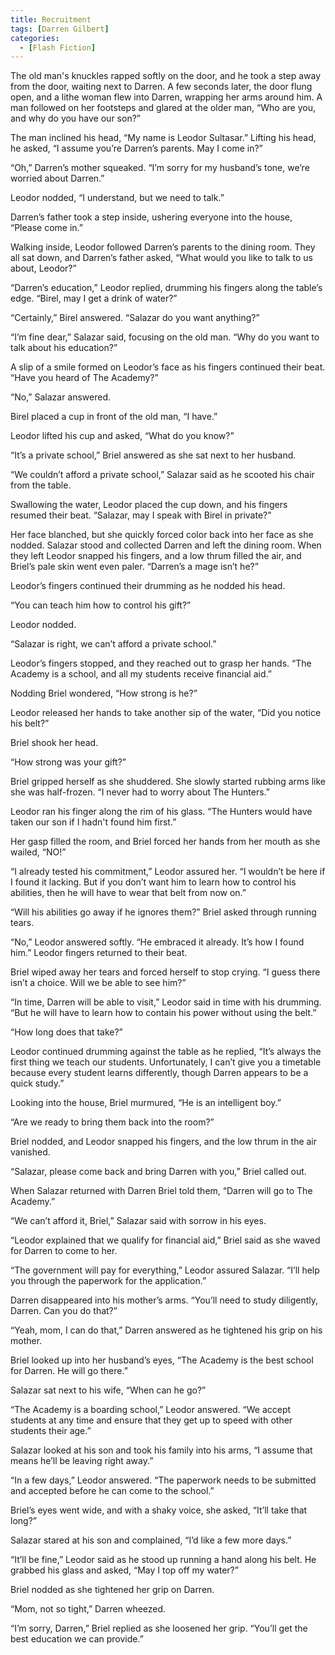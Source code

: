 ```yaml
---
title: Recruitment
tags: [Darren Gilbert]
categories:
  - [Flash Fiction]
---
```

The old man's knuckles rapped softly on the door, and he took a step away from the door, waiting next to Darren. A few seconds later, the door flung open, and a lithe woman flew into Darren, wrapping her arms around him. A man followed on her footsteps and glared at the older man, “Who are you, and why do you have our son?”

The man inclined his head, “My name is Leodor Sultasar.” Lifting his head, he asked, “I assume you’re Darren’s parents. May I come in?”

“Oh,” Darren’s mother squeaked. “I’m sorry for my husband’s tone, we’re worried about Darren.”

Leodor nodded, “I understand, but we need to talk.<!-- more -->”

Darren’s father took a step inside, ushering everyone into the house, “Please come in.”

Walking inside, Leodor followed Darren’s parents to the dining room. They all sat down, and Darren’s father asked, “What would you like to talk to us about, Leodor?”

“Darren’s education,” Leodor replied, drumming his fingers along the table’s edge. “Birel, may I get a drink of water?”

“Certainly,” Birel answered. “Salazar do you want anything?”

“I’m fine dear,” Salazar said, focusing on the old man. “Why do you want to talk about his education?”

A slip of a smile formed on Leodor’s face as his fingers continued their beat. “Have you heard of The Academy?”

“No,” Salazar answered.

Birel placed a cup in front of the old man, “I have.”

Leodor lifted his cup and asked, “What do you know?”

“It’s a private school,” Briel answered as she sat next to her husband.

“We couldn’t afford a private school,” Salazar said as he scooted his chair from the table.

Swallowing the water, Leodor placed the cup down, and his fingers resumed their beat. “Salazar, may I speak with Birel in private?”

Her face blanched, but she quickly forced color back into her face as she nodded. Salazar stood and collected Darren and left the dining room. When they left Leodor snapped his fingers, and a low thrum filled the air, and Briel’s pale skin went even paler. “Darren’s a mage isn’t he?”

Leodor’s fingers continued their drumming as he nodded his head.

“You can teach him how to control his gift?”

Leodor nodded.

“Salazar is right, we can’t afford a private school.”

Leodor’s fingers stopped, and they reached out to grasp her hands. “The Academy is a school, and all my students receive financial aid.”

Nodding Briel wondered, “How strong is he?”

Leodor released her hands to take another sip of the water, “Did you notice his belt?”

Briel shook her head.

“How strong was your gift?”

Briel gripped herself as she shuddered. She slowly started rubbing arms like she was half-frozen. “I never had to worry about The Hunters.”

Leodor ran his finger along the rim of his glass. “The Hunters would have taken our son if I hadn't found him first.”

Her gasp filled the room, and Briel forced her hands from her mouth as she wailed, “NO!”

“I already tested his commitment,” Leodor assured her. “I wouldn’t be here if I found it lacking. But if you don’t want him to learn how to control his abilities, then he will have to wear that belt from now on.”

“Will his abilities go away if he ignores them?” Briel asked through running tears.

“No,” Leodor answered softly. “He embraced it already. It’s how I found him.” Leodor fingers returned to their beat.

Briel wiped away her tears and forced herself to stop crying. “I guess there isn’t a choice. Will we be able to see him?”

“In time, Darren will be able to visit,” Leodor said in time with his drumming. “But he will have to learn how to contain his power without using the belt.”

“How long does that take?”

Leodor continued drumming against the table as he replied, “It’s always the first thing we teach our students. Unfortunately, I can’t give you a timetable because every student learns differently, though Darren appears to be a quick study.”

Looking into the house, Briel murmured, “He is an intelligent boy.”

“Are we ready to bring them back into the room?”

Briel nodded, and Leodor snapped his fingers, and the low thrum in the air vanished.

“Salazar, please come back and bring Darren with you,” Briel called out.

When Salazar returned with Darren Briel told them, “Darren will go to The Academy.”

“We can’t afford it, Briel,” Salazar said with sorrow in his eyes.

“Leodor explained that we qualify for financial aid,” Briel said as she waved for Darren to come to her.

“The government will pay for everything,” Leodor assured Salazar. “I’ll help you through the paperwork for the application.”

Darren disappeared into his mother’s arms. “You’ll need to study diligently, Darren. Can you do that?”

“Yeah, mom, I can do that,” Darren answered as he tightened his grip on his mother.

Briel looked up into her husband’s eyes, “The Academy is the best school for Darren. He will go there.”

Salazar sat next to his wife, “When can he go?”

“The Academy is a boarding school,” Leodor answered. “We accept students at any time and ensure that they get up to speed with other students their age.”

Salazar looked at his son and took his family into his arms, “I assume that means he’ll be leaving right away.”

“In a few days,” Leodor answered. “The paperwork needs to be submitted and accepted before he can come to the school.”

Briel’s eyes went wide, and with a shaky voice, she asked, “It’ll take that long?”

Salazar stared at his son and complained, “I’d like a few more days.”

“It’ll be fine,” Leodor said as he stood up running a hand along his belt. He grabbed his glass and asked, “May I top off my water?”

Briel nodded as she tightened her grip on Darren.

“Mom, not so tight,” Darren wheezed.

“I’m sorry, Darren,” Briel replied as she loosened her grip. “You’ll get the best education we can provide.”